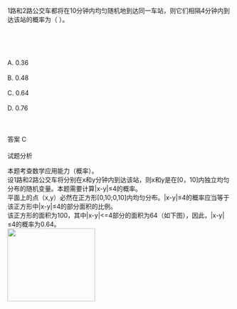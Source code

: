 <div class="detail lh2">1路和2路公交车都将在10分钟内均匀随机地到达同一车站，则它们相隔4分钟内到达该站的概率为（  ）。
<p><br/></p><br/><br/>A. 0.36<br/><br/>B. 0.48<br/><br/>C. 0.64<br/><br/>D. 0.76<br/><br/><br/><br/>答案 C<br/><br/>试题分析<br/><p>本题考查数学应用能力（概率）。<br/>
       设1路和2路公交车将分别在x和y分钟内到达该站，则x和y是在[0，10]内独立均匀分布的随机变量。本题需要计算|x-y|≤4的概率。<br/>
       平面上的点（x,y）必然在正方形[0,10;0,10]内均匀分布。|x-y|≤4的概率应当等于该正方形中|x-y|≤4的部分面积的比例。<br/>
       该正方形的面积为100，其中|x-y|&lt;=4部分的面积为64（如下图），因此，|x-y|≤4的概率为0.64。<br/>
<img alt="" src="https://lstatic.xisaiwang.com/tiku/UploadFiles/2014-10/bbef98d0ac8c46b0a94bbd60fe44521b_.jpg" style="width: 197px; height: 164px;"/></p></div>